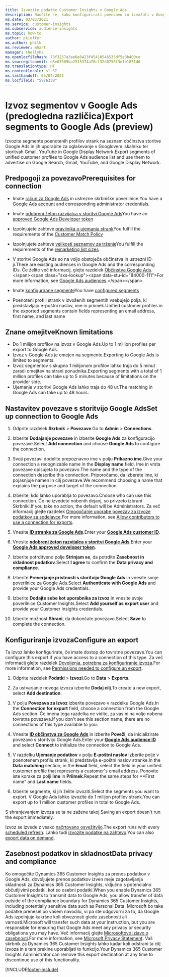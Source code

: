 ```yaml
---
title: Izvozite podatke Customer Insights v Google Ads
description: Naučite se, kako konfigurirati povezavo in izvažati v Google Ads.
ms.date: 03/03/2021
ms.service: customer-insights
ms.subservice: audience-insights
ms.topic: how-to
author: pkieffer
ms.author: philk
ms.reviewer: mhart
manager: shellyha
ms.openlocfilehash: 73f3257a3ae6e8423f45410546535df5e3b400ce
ms.sourcegitcommit: e8e03309ba2515374a70c132d0758f3e1e1851d0
ms.translationtype: HT
ms.contentlocale: sl-SI
ms.lasthandoff: 05/04/2021
ms.locfileid: "5976338"
---
```

# <a name="export-segments-to-google-ads-preview"></a><span data-ttu-id="84000-103">Izvoz segmentov v Google Ads (predogledna različica)</span><span class="sxs-lookup"><span data-stu-id="84000-103">Export segments to Google Ads (preview)</span></span>

<span data-ttu-id="84000-104">Izvozite segmente poenotenih profilov strank na seznam občinstva storitve Google Ads in jih uporabite za oglaševanje v Googlovem iskalniku ter storitvah Gmail, YouTube in Google Display Network.</span><span class="sxs-lookup"><span data-stu-id="84000-104">Export segments of unified customer profiles to Google Ads audience list and use them to advertise on Google Search, Gmail, YouTube, and Google Display Network.</span></span> 

## <a name="prerequisites-for-connection"></a><span data-ttu-id="84000-105">Predpogoji za povezavo</span><span class="sxs-lookup"><span data-stu-id="84000-105">Prerequisites for connection</span></span>

-   <span data-ttu-id="84000-106">Imate [račun za Google Ads](https://ads.google.com/) in ustrezne skrbniške poverilnice.</span><span class="sxs-lookup"><span data-stu-id="84000-106">You have a [Google Ads account](https://ads.google.com/) and corresponding administrator credentials.</span></span>
-   <span data-ttu-id="84000-107">Imate [odobreni žeton razvijalca v storitvi Google Ads](https://developers.google.com/google-ads/api/docs/first-call/dev-token)</span><span class="sxs-lookup"><span data-stu-id="84000-107">You have an [approved Google Ads Developer token](https://developers.google.com/google-ads/api/docs/first-call/dev-token)</span></span> 
-   <span data-ttu-id="84000-108">Izpolnjujete zahteve [pravilnika o ujemanju strank](https://support.google.com/adspolicy/answer/6299717)</span><span class="sxs-lookup"><span data-stu-id="84000-108">You fulfill the requirements of the [Customer Match Policy](https://support.google.com/adspolicy/answer/6299717)</span></span>
-   <span data-ttu-id="84000-109">Izpolnjujete zahteve [velikosti seznamov za trženje](https://support.google.com/google-ads/answer/7558048)</span><span class="sxs-lookup"><span data-stu-id="84000-109">You fulfill the requirements of the [remarketing list sizes](https://support.google.com/google-ads/answer/7558048)</span></span> 

-   <span data-ttu-id="84000-110">V storitvi Google Ads so na voljo obstoječa občinstva in ustrezni ID-ji.</span><span class="sxs-lookup"><span data-stu-id="84000-110">There are existing audiences in Google Ads and the corresponding IDs.</span></span> <span data-ttu-id="84000-111">Če želite več informacij, glejte razdelek [Občinstva Google Ads](https://support.google.com/google-ads/answer/7558048?hl=en#:~:text=Audience%20lists%20is%20a%20section,Display%20Network%20through%20remarketing%20campaigns.).</span><span class="sxs-lookup"><span data-stu-id="84000-111">For more information, see [Google Ads audiences](https://support.google.com/google-ads/answer/7558048?hl=en#:~:text=Audience%20lists%20is%20a%20section,Display%20Network%20through%20remarketing%20campaigns.).</span></span>
-   <span data-ttu-id="84000-112">Imate [konfigurirane segmente](segments.md)</span><span class="sxs-lookup"><span data-stu-id="84000-112">You have [configured segments](segments.md)</span></span>
-   <span data-ttu-id="84000-113">Poenoteni profili strank v izvoženih segmentih vsebujejo polja, ki predstavljajo e-poštni naslov, ime in priimek.</span><span class="sxs-lookup"><span data-stu-id="84000-113">Unified customer profiles in the exported segments contain fields representing an email address, first name, and last name</span></span>

## <a name="known-limitations"></a><span data-ttu-id="84000-114">Znane omejitve</span><span class="sxs-lookup"><span data-stu-id="84000-114">Known limitations</span></span>

- <span data-ttu-id="84000-115">Do 1 milijon profilov na izvoz v Google Ads.</span><span class="sxs-lookup"><span data-stu-id="84000-115">Up to 1 million profiles per export to Google Ads.</span></span>
- <span data-ttu-id="84000-116">Izvoz v Google Ads je omejen na segmente.</span><span class="sxs-lookup"><span data-stu-id="84000-116">Exporting to Google Ads is limited to segments.</span></span>
- <span data-ttu-id="84000-117">Izvoz segmentov s skupno 1 milijonom profilov lahko traja do 5 minut zaradi omejitev na strani ponudnika.</span><span class="sxs-lookup"><span data-stu-id="84000-117">Exporting segments with a total of 1 million profiles can take up to 5 minutes because of limitations on the provider side.</span></span> 
- <span data-ttu-id="84000-118">Ujemanje v storitvi Google Ads lahko traja do 48 ur.</span><span class="sxs-lookup"><span data-stu-id="84000-118">The matching in Google Ads can take up to 48 hours.</span></span>

## <a name="set-up-connection-to-google-ads"></a><span data-ttu-id="84000-119">Nastavitev povezave s storitvijo Google Ads</span><span class="sxs-lookup"><span data-stu-id="84000-119">Set up connection to Google Ads</span></span>

1. <span data-ttu-id="84000-120">Odprite razdelek **Skrbnik** > **Povezave**.</span><span class="sxs-lookup"><span data-stu-id="84000-120">Go to **Admin** > **Connections**.</span></span>

1. <span data-ttu-id="84000-121">Izberite **Dodajanje povezave** in izberite **Google Ads** za konfiguracijo povezave.</span><span class="sxs-lookup"><span data-stu-id="84000-121">Select **Add connection** and choose **Google Ads** to configure the connection.</span></span>

1. <span data-ttu-id="84000-122">Svoji povezavi dodelite prepoznavno ime v polju **Prikazno ime**.</span><span class="sxs-lookup"><span data-stu-id="84000-122">Give your connection a recognizable name in the **Display name** field.</span></span> <span data-ttu-id="84000-123">Ime in vrsta povezave opisujeta to povezavo.</span><span class="sxs-lookup"><span data-stu-id="84000-123">The name and the type of the connection describe this connection.</span></span> <span data-ttu-id="84000-124">Priporočamo, da izberete ime, ki pojasnjuje namen in cilj povezave.</span><span class="sxs-lookup"><span data-stu-id="84000-124">We recommend choosing a name that explains the purpose and target of the connection.</span></span>

1. <span data-ttu-id="84000-125">Izberite, kdo lahko uporablja to povezavo.</span><span class="sxs-lookup"><span data-stu-id="84000-125">Choose who can use this connection.</span></span> <span data-ttu-id="84000-126">Če ne izvedete nobenih dejanj, so privzeto izbrani Skrbniki.</span><span class="sxs-lookup"><span data-stu-id="84000-126">If you take no action, the default will be Administrators.</span></span> <span data-ttu-id="84000-127">Za več informacij glejte razdelek [Omogočanje uporabe povezav za izvoze podatkov za sodelavce](connections.md#allow-contributors-to-use-a-connection-for-exports).</span><span class="sxs-lookup"><span data-stu-id="84000-127">For more information, see [Allow contributors to use a connection for exports](connections.md#allow-contributors-to-use-a-connection-for-exports).</span></span>

1. <span data-ttu-id="84000-128">Vnesite **[ID stranke za Google Ads](https://support.google.com/google-ads/answer/1704344)**.</span><span class="sxs-lookup"><span data-stu-id="84000-128">Enter your **[Google Ads customer ID](https://support.google.com/google-ads/answer/1704344)**.</span></span>

1. <span data-ttu-id="84000-129">Vnesite **[odobreni žeton razvijalca v storitvi Google Ads](https://developers.google.com/google-ads/api/docs/first-call/dev-token)**.</span><span class="sxs-lookup"><span data-stu-id="84000-129">Enter your **[Google Ads approved developer token](https://developers.google.com/google-ads/api/docs/first-call/dev-token)**.</span></span>

1. <span data-ttu-id="84000-130">Izberite potrditveno polje **Strinjam se**, da potrdite **Zasebnost in skladnost podatkov**.</span><span class="sxs-lookup"><span data-stu-id="84000-130">Select **I agree** to confirm the **Data privacy and compliance**.</span></span>

1. <span data-ttu-id="84000-131">Izberite **Preverjanje pristnosti s storitvijo Google Ads** in vnesite svoje poverilnice za Google Ads.</span><span class="sxs-lookup"><span data-stu-id="84000-131">Select **Authenticate with Google Ads** and provide your Google Ads credentials.</span></span>

1. <span data-ttu-id="84000-132">Izberite **Dodajte sebe kot uporabnika za izvoz** in vnesite svoje poverilnice Customer Insights.</span><span class="sxs-lookup"><span data-stu-id="84000-132">Select **Add yourself as export user** and provide your Customer Insights credentials.</span></span>

1. <span data-ttu-id="84000-133">Izberite možnost **Shrani**, da dokončate povezavo.</span><span class="sxs-lookup"><span data-stu-id="84000-133">Select **Save** to complete the connection.</span></span> 

## <a name="configure-an-export"></a><span data-ttu-id="84000-134">Konfiguriranje izvoza</span><span class="sxs-lookup"><span data-stu-id="84000-134">Configure an export</span></span>

<span data-ttu-id="84000-135">Ta izvoz lahko konfigurirate, če imate dostop do tovrstne povezave.</span><span class="sxs-lookup"><span data-stu-id="84000-135">You can configure this export if you have access to a connection of this type.</span></span> <span data-ttu-id="84000-136">Za več informacij glejte razdelek [Dovoljenja, potrebna za konfiguriranje izvoza](export-destinations.md#set-up-a-new-export).</span><span class="sxs-lookup"><span data-stu-id="84000-136">For more information, see [Permissions needed to configure an export](export-destinations.md#set-up-a-new-export).</span></span>

1. <span data-ttu-id="84000-137">Odprite razdelek **Podatki** > **Izvozi**.</span><span class="sxs-lookup"><span data-stu-id="84000-137">Go to **Data** > **Exports**.</span></span>

1. <span data-ttu-id="84000-138">Za ustvarjanje novega izvoza izberite **Dodaj cilj**.</span><span class="sxs-lookup"><span data-stu-id="84000-138">To create a new export, select **Add destination**.</span></span>

1. <span data-ttu-id="84000-139">V polju **Povezava za izvoz** izberite povezavo v razdelku Google Ads.</span><span class="sxs-lookup"><span data-stu-id="84000-139">In the **Connection for export** field, choose a connection from the Google Ads section.</span></span> <span data-ttu-id="84000-140">Če imena tega razdelka ne vidite, za vas ni na voljo nobena tovrstna povezava.</span><span class="sxs-lookup"><span data-stu-id="84000-140">If you don't see this section name, there are no connections of this type available to you.</span></span>

1. <span data-ttu-id="84000-141">Vnesite **[ID občinstva za Google Ads](https://support.google.com/google-ads/answer/7558048?hl=en#:~:text=Audience%20lists%20is%20a%20section,Display%20Network%20through%20remarketing%20campaigns.)** in izberite **Poveži**, da inicializirate povezavo s storitvijo Google Ads.</span><span class="sxs-lookup"><span data-stu-id="84000-141">Enter your **[Google Ads audience ID](https://support.google.com/google-ads/answer/7558048?hl=en#:~:text=Audience%20lists%20is%20a%20section,Display%20Network%20through%20remarketing%20campaigns.)** and select **Connect** to initialize the connection to Google Ads.</span></span>

1. <span data-ttu-id="84000-142">V razdelku **Ujemanje podatkov** v polju **E-poštni naslov** izberite polje v poenotenem profilu strank, ki predstavlja e-poštni naslov stranke.</span><span class="sxs-lookup"><span data-stu-id="84000-142">In the **Data matching** section, in the **Email** field, select the field in your unified customer profile that represents a customer's email address.</span></span> <span data-ttu-id="84000-143">Ponovite iste korake za polji **Ime** in **Priimek**.</span><span class="sxs-lookup"><span data-stu-id="84000-143">Repeat the same steps for \*\*First name" and **Last name** fields.</span></span>

1. <span data-ttu-id="84000-144">Izberite segmente, ki jih želite izvoziti.</span><span class="sxs-lookup"><span data-stu-id="84000-144">Select the segments you want to export.</span></span> <span data-ttu-id="84000-145">V Google Ads lahko izvozite do 1 milijon profilov strank.</span><span class="sxs-lookup"><span data-stu-id="84000-145">You can export up to 1 million customer profiles in total to Google Ads.</span></span>

<span data-ttu-id="84000-146">S shranjevanjem izvoza se ta ne zažene takoj.</span><span class="sxs-lookup"><span data-stu-id="84000-146">Saving an export doesn't run the export immediately.</span></span>

<span data-ttu-id="84000-147">Izvoz se izvede z vsako [načrtovano osvežitvijo](system.md#schedule-tab).</span><span class="sxs-lookup"><span data-stu-id="84000-147">The export runs with every [scheduled refresh](system.md#schedule-tab).</span></span> <span data-ttu-id="84000-148">Lahko tudi [izvozite podatke na zahtevo](export-destinations.md#run-exports-on-demand).</span><span class="sxs-lookup"><span data-stu-id="84000-148">You can also [export data on demand](export-destinations.md#run-exports-on-demand).</span></span> 

## <a name="data-privacy-and-compliance"></a><span data-ttu-id="84000-149">Zasebnost podatkov in skladnost</span><span class="sxs-lookup"><span data-stu-id="84000-149">Data privacy and compliance</span></span>

<span data-ttu-id="84000-150">Ko omogočite Dynamics 365 Customer Insights za prenos podatkov v Google Ads, dovoljujete prenos podatkov izven meje zagotavljanja skladnosti za Dynamics 365 Customer Insights, vključno s potencialno občutljivimi podatki, kot so osebni podatki.</span><span class="sxs-lookup"><span data-stu-id="84000-150">When you enable Dynamics 365 Customer Insights to transmit data to Google Ads, you allow transfer of data outside of the compliance boundary for Dynamics 365 Customer Insights, including potentially sensitive data such as Personal Data.</span></span> <span data-ttu-id="84000-151">Microsoft bo take podatke prenesel po vašem navodilu, vi pa ste odgovorni za to, da Google Ads izpolnjuje kakršne koli obveznosti glede zasebnosti ali varnosti.</span><span class="sxs-lookup"><span data-stu-id="84000-151">Microsoft will transfer such data at your instruction, but you are responsible for ensuring that Google Ads meet any privacy or security obligations you may have.</span></span> <span data-ttu-id="84000-152">Več informacij glejte [Microsoftovo izjavo o zasebnosti](https://go.microsoft.com/fwlink/?linkid=396732).</span><span class="sxs-lookup"><span data-stu-id="84000-152">For more information, see [Microsoft Privacy Statement](https://go.microsoft.com/fwlink/?linkid=396732).</span></span>
<span data-ttu-id="84000-153">Vaš skrbnik za Dynamics 365 Customer Insights lahko kadar koli odstrani ta cilj izvoza in s tem prekine uporabljati to funkcijo.</span><span class="sxs-lookup"><span data-stu-id="84000-153">Your Dynamics 365 Customer Insights Administrator can remove this export destination at any time to discontinue use of this functionality.</span></span>


[!INCLUDE[footer-include](../includes/footer-banner.md)]
